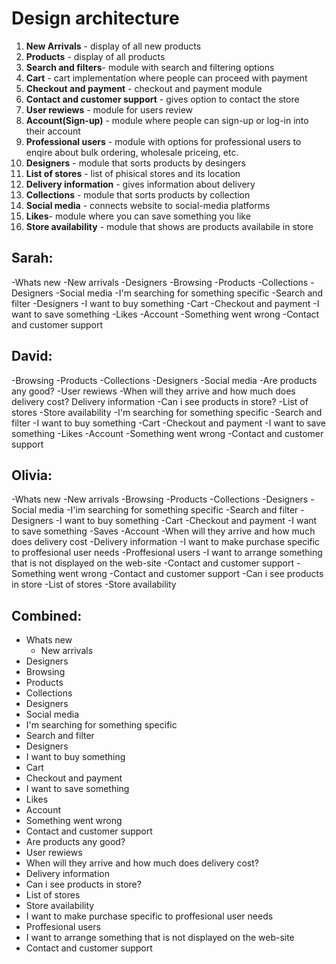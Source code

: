 # Design architecture

1. **New Arrivals** - display of all new products
2. **Products** - display of all products 
3. **Search and filters**- module with search and filtering options
4. **Cart** - cart implementation where people can proceed with payment
5. **Checkout and payment** - checkout and payment module
6. **Contact and customer support** - gives option to contact the store
7. **User rewiews** - module for users review
8. **Account(Sign-up)** - module where people can sign-up or log-in into their account
9. **Professional users** - module with options for professional users to enqire about bulk ordering, wholesale priceing, etc. 
10. **Designers** - module that sorts products by desingers
11. **List of stores** - list of phisical stores and its location 
12. **Delivery information** - gives information about delivery
13. **Collections** - module that sorts products by collection
14. **Social media** - connects website to social-media platforms
15. **Likes**- module where you can save something you like
16. **Store availability** - module that shows are products availabile in store

## Sarah:
-Whats new
  -New arrivals
  -Designers
-Browsing
 -Products
 -Collections
 -Designers
 -Social media
-I'm searching for something specific
 -Search and filter
 -Designers
-I want to buy something
 -Cart
 -Checkout and payment
-I want to save something
 -Likes
 -Account
-Something went wrong
 -Contact and customer support
 
## David:
-Browsing
 -Products
 -Collections
 -Designers
 -Social media
-Are products any good?
 -User rewiews
-When will they arrive and how much does delivery cost?
 Delivery information 
-Can i see products in store?
 -List of stores
 -Store availability
-I'm searching for something specific
 -Search and filter
-I want to buy something
 -Cart
 -Checkout and payment
-I want to save something
 -Likes
 -Account
-Something went wrong
 -Contact and customer support 

## Olivia:
-Whats new
 -New arrivals
-Browsing
 -Products
 -Collections
 -Designers
 -Social media
-I'im searching for something specific
 -Search and filter
 -Designers
-I want to buy something
 -Cart
 -Checkout and payment
-I want to save something
 -Saves
-Account
-When will they arrive and how much does delivery cost
 -Delivery information 
-I want to make purchase specific to proffesional user needs
  -Proffesional users
-I want to arrange something that is not displayed on the web-site
 -Contact and customer support
-Something went wrong
 -Contact and customer support
-Can i see products in store
 -List of stores
 -Store availability

 ## Combined:
 - Whats new
   - New arrivals
  - Designers
- Browsing
 - Products
 - Collections
 - Designers
 - Social media
- I'm searching for something specific
 - Search and filter
 - Designers
- I want to buy something
 - Cart
 - Checkout and payment
- I want to save something
 - Likes
 - Account
- Something went wrong
 - Contact and customer support
 - Are products any good?
 - User rewiews
- When will they arrive and how much does delivery cost?
 - Delivery information 
- Can i see products in store?
 - List of stores
 - Store availability
 - I want to make purchase specific to proffesional user needs
  - Proffesional users
- I want to arrange something that is not displayed on the web-site
 - Contact and customer support
 




